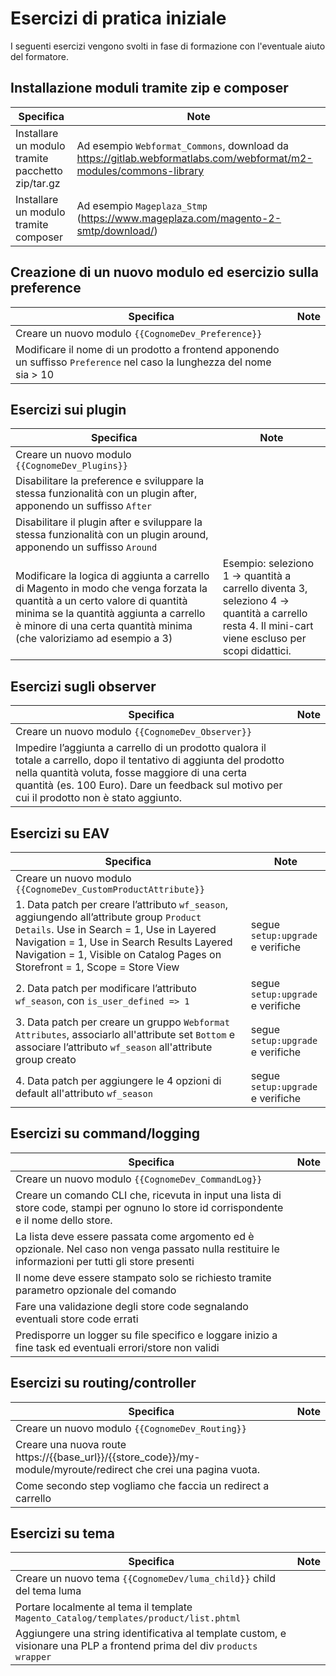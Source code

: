 # Esercizi di pratica iniziale

I seguenti esercizi vengono svolti in fase di formazione con l'eventuale aiuto del formatore.

## Installazione moduli tramite zip e composer

| Specifica                                         | Note                                                                                                              |
|---------------------------------------------------|-------------------------------------------------------------------------------------------------------------------|
| Installare un modulo tramite pacchetto zip/tar.gz | Ad esempio `Webformat_Commons`, download da https://gitlab.webformatlabs.com/webformat/m2-modules/commons-library |
| Installare un modulo tramite composer             | Ad esempio `Mageplaza_Stmp` (https://www.mageplaza.com/magento-2-smtp/download/)                                  |

## Creazione di un nuovo modulo ed esercizio sulla preference

| Specifica                                                                                                               | Note |
|-------------------------------------------------------------------------------------------------------------------------|------|
| Creare un nuovo modulo `{{CognomeDev_Preference}}`                                                                      |      |
| Modificare il nome di un prodotto a frontend apponendo un suffisso `Preference` nel caso la lunghezza del nome sia > 10 |      |

## Esercizi sui plugin

| Specifica                                                                                                                                                                                                                                   | Note                                                                                                                                               |
|---------------------------------------------------------------------------------------------------------------------------------------------------------------------------------------------------------------------------------------------|----------------------------------------------------------------------------------------------------------------------------------------------------|
| Creare un nuovo modulo `{{CognomeDev_Plugins}}`                                                                                                                                                                                             |                                                                                                                                                    |
| Disabilitare la preference e sviluppare la stessa funzionalità con un plugin after, apponendo un suffisso `After`                                                                                                                           |                                                                                                                                                    |
| Disabilitare il plugin after e sviluppare la stessa funzionalità con un plugin around, apponendo un suffisso `Around`                                                                                                                       |                                                                                                                                                    |
| Modificare la logica di aggiunta a carrello di Magento in modo che venga forzata la quantità a un certo valore di quantità minima se la quantità aggiunta a carrello è minore di una certa quantità minima (che valoriziamo ad esempio a 3) | Esempio: seleziono 1 -> quantità a carrello diventa 3, seleziono 4 -> quantità a carrello resta 4. Il mini-cart viene escluso per scopi didattici. |

## Esercizi sugli observer

| Specifica                                                                                                                                                                                                                                                                | Note |
|--------------------------------------------------------------------------------------------------------------------------------------------------------------------------------------------------------------------------------------------------------------------------|------|
| Creare un nuovo modulo `{{CognomeDev_Observer}}`                                                                                                                                                                                                                         |      |
| Impedire l’aggiunta a carrello di un prodotto qualora il totale a carrello, dopo il tentativo di aggiunta del prodotto nella quantità voluta, fosse maggiore di una certa quantità (es. 100 Euro). Dare un feedback sul motivo per cui il prodotto non è stato aggiunto. |      |


## Esercizi su EAV

| Specifica                                                                                                                                                                                                                                                           | Note                              |
|---------------------------------------------------------------------------------------------------------------------------------------------------------------------------------------------------------------------------------------------------------------------|-----------------------------------|
| Creare un nuovo modulo `{{CognomeDev_CustomProductAttribute}}`                                                                                                                                                                                                      |                                   |
| 1. Data patch per creare l’attributo `wf_season`, aggiungendo all’attribute group `Product Details`. Use in Search = 1, Use in Layered Navigation = 1, Use in Search Results Layered Navigation = 1, Visible on Catalog Pages on Storefront = 1, Scope = Store View | segue `setup:upgrade` e verifiche |
| 2. Data patch per modificare l’attributo `wf_season`, con `is_user_defined => 1`                                                                                                                                                                                    | segue `setup:upgrade` e verifiche |
| 3. Data patch per creare un gruppo `Webformat Attributes`, associarlo all'attribute set `Bottom` e associare l’attributo `wf_season` all'attribute group creato                                                                                                     | segue `setup:upgrade` e verifiche |
| 4. Data patch per aggiungere le 4 opzioni di default all'attributo `wf_season`                                                                                                                                                                                      | segue `setup:upgrade` e verifiche |

## Esercizi su command/logging

| Specifica                                                                                                                                            | Note |
|------------------------------------------------------------------------------------------------------------------------------------------------------|------|
| Creare un nuovo modulo `{{CognomeDev_CommandLog}}`                                                                                                   |      |
| Creare un comando CLI che, ricevuta in input una lista di store code, stampi per ognuno lo store id corrispondente e il nome dello store.            |      |
| La lista deve essere passata come argomento ed è opzionale. Nel caso non venga passato nulla restituire le informazioni per tutti gli store presenti |      |
| Il nome deve essere stampato solo se richiesto tramite parametro opzionale del comando                                                               |      |
| Fare una validazione degli store code segnalando eventuali store code errati                                                                         |      |
| Predisporre un logger su file specifico e loggare inizio a fine task ed eventuali errori/store non validi  <br/>                                     |      |

## Esercizi su routing/controller

| Specifica                                                                                                        | Note |
|------------------------------------------------------------------------------------------------------------------|------|
| Creare un nuovo modulo `{{CognomeDev_Routing}}`                                                                  |      |
| Creare una nuova route https://{{base_url}}/{{store_code}}/my-module/myroute/redirect che crei una pagina vuota. |      |
| Come secondo step vogliamo che faccia un redirect a carrello                                                     |      |

## Esercizi su tema

| Specifica                                                                                              | Note |
|--------------------------------------------------------------------------------------------------------|------|
| Creare un nuovo tema `{{CognomeDev/luma_child}}` child del tema luma                                   |      |
| Portare localmente al tema il template `Magento_Catalog/templates/product/list.phtml`                  |      |
| Aggiungere una string identificativa al template custom, e visionare una PLP a frontend prima del div `products wrapper` |      |







